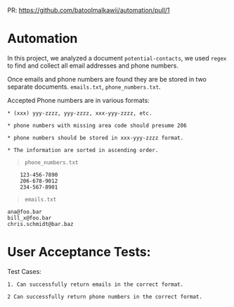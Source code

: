 PR: https://github.com/batoolmalkawii/automation/pull/1

# Automation

In this project, we analyzed a document `potential-contacts`, we used `regex` to find and collect all email addresses and phone numbers.

Once emails and phone numbers are found they are be stored in two separate documents. `emails.txt`, `phone_numbers.txt`.


Accepted Phone numbers are in various formats: 

    * (xxx) yyy-zzzz, yyy-zzzz, xxx-yyy-zzzz, etc.

    * phone numbers with missing area code should presume 206

    * phone numbers should be stored in xxx-yyy-zzzz format.

    * The information are sorted in ascending order.

> `phone_numbers.txt`
```
    123-456-7890
    206-678-9012
    234-567-8901
```
> `emails.txt`
```
ana@foo.bar
bill_x@foo.bar
chris.schmidt@bar.baz
```

# User Acceptance Tests:

Test Cases:

    1. Can successfully return emails in the correct format.

    2 Can successfully return phone numbers in the correct format.